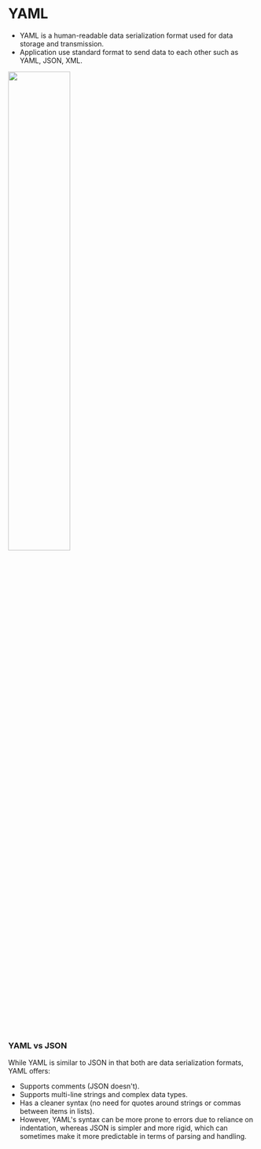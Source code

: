 # YAML
* YAML is a human-readable data serialization format used for data storage and transmission.
* Application use standard format to send data to each other such as YAML, JSON, XML.

<img src="https://github.com/user-attachments/assets/923f1032-9fa6-4ca6-820c-15d3ddb4f91b" style="width: 50%;" />


### YAML vs JSON 
While YAML is similar to JSON in that both are data serialization formats, YAML offers:
  * Supports comments (JSON doesn't).
  * Supports multi-line strings and complex data types.
  * Has a cleaner syntax (no need for quotes around strings or commas between items in lists).
  * However, YAML's syntax can be more prone to errors due to reliance on indentation, whereas JSON is simpler and more rigid, which can sometimes make it more predictable in terms of parsing and handling.
